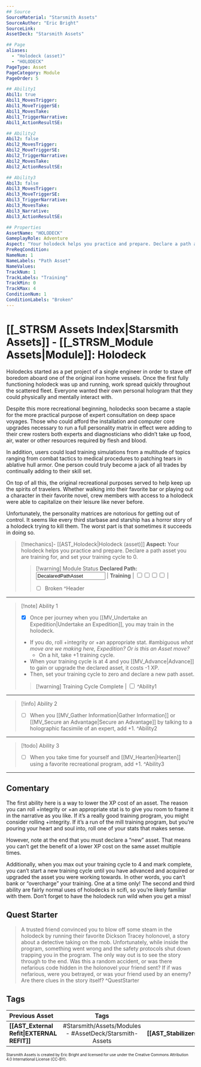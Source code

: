 ```yaml
---
## Source
SourceMaterial: "Starsmith Assets"
SourceAuthor: "Eric Bright"
SourceLink: 
AssetDeck: "Starsmith Assets"

## Page
aliases: 
  - "Holodeck (asset)"
  - "HOLODECK"
PageType: Asset
PageCategory: Module
PageOrder: 5

## Ability1
Abil1: true 
Abil1_MovesTrigger: 
Abil1_MoveTriggerSE: 
Abil1_MovesTake: 
Abil1_TriggerNarrative: 
Abil1_ActionResultSE: 

## Ability2
Abil2: false 
Abil2_MovesTrigger: 
Abil2_MoveTriggerSE: 
Abil2_TriggerNarrative: 
Abil2_MovesTake: 
Abil2_ActionResultSE: 

## Ability3
Abil3: false 
Abil3_MovesTrigger: 
Abil3_MoveTriggerSE: 
Abil3_TriggerNarrative: 
Abil3_MovesTake: 
Abil3_Narrative: 
Abil3_ActionResultSE: 

## Properties
AssetName: "HOLODECK"
GameplayRole: Adventure
Aspect: "Your holodeck helps you practice and prepare. Declare a path asset you are training for, and set your training cycle to 0."
PreReqCondition: 
NameNum: 1
NameLabels: "Path Asset"
NameValues: 
TrackNum: 1
TrackLabels: "Training"
TrackMin: 0
TrackMax: 4
ConditionNum: 1
ConditionLabels: "Broken"
---
```

# [[_STRSM Assets Index|Starsmith Assets]] - [[_STRSM_Module Assets|Module]]: Holodeck
Holodecks started as a pet project of a single engineer in order to stave off boredom aboard one of the original iron home vessels. Once the first fully functioning holodeck was up and running, work spread quickly throughout the scattered fleet. Everyone wanted their own personal hologram that they could physically and mentally interact with.

Despite this more recreational beginning, holodecks soon became a staple for the more practical purpose of expert consultation on deep space voyages. Those who could afford the installation and computer core upgrades necessary to run a full personality matrix in effect were adding to their crew rosters both experts and diagnosticians who didn’t take up food, air, water or other resources required by flesh and blood.

In addition, users could load training simulations from a multitude of topics ranging from combat tactics to medical procedures to patching tears in ablative hull armor. One person could truly become a jack of all trades by continually adding to their skill set.

On top of all this, the original recreational purposes served to help keep up the spirits of travelers. Whether walking into their favorite bar or playing out a character in their favorite novel, crew members with access to a holodeck were able to capitalize on their leisure like never before.

Unfortunately, the personality matrices are notorious for getting out of control. It seems like every third starbase and starship has a horror story of a holodeck trying to kill them. The worst part is that sometimes it succeeds in doing so.

> [!mechanics]- [[AST_Holodeck|Holodeck (asset)]]
> **Aspect:** Your holodeck helps you practice and prepare. Declare a path asset you are training for, and set your training cycle to 0.
> > [!warning] Module Status
> > **Declared Path:** <input type=texbox value="DecalaredPathAsset"> | **Training** | <input type="checkbox" /><input type="checkbox" /><input type="checkbox" /><input type="checkbox" /> |
> > - [ ] Broken ^Header
___

> [!note] Ability 1
> - [x] Once per journey when you [[MV_Undertake an Expedition|Undertake an Expedition]], you may train in the holodeck.
> - If you do, roll +integrity or +an appropriate stat. #ambiguous _what move are we making here, Expedition? Or is this an Asset move?_
> 	- On a hit, take +1 training cycle. 
> - When your training cycle is at 4 and you [[MV_Advance|Advance]] to gain or upgrade the declared asset, it costs -1 XP.
> - Then, set your training cycle to zero and declare a new path asset.
> > [!warning] Training Cycle Complete | <input type="checkbox"/> ^Ability1
___
> [!info] Ability 2
> - [ ] When you [[MV_Gather Information|Gather Information]] or [[MV_Secure an Advantage|Secure an Advantage]] by talking to a holographic facsimile of an expert, add +1. ^Ability2
___
> [!todo] Ability 3
> - [ ] When you take time for yourself and [[MV_Hearten|Hearten]] using a favorite recreational program, add +1. ^Ability3
___

## Comentary
The first ability here is a way to lower the XP cost of an asset. The reason you can roll +integrity or +an appropriate stat is to give you room to frame it in the narrative as you like. If it’s a really good training program, you might consider rolling +integrity. If it’s a run of the mill training program, but you’re pouring your heart and soul into, roll one of your stats that makes sense.

However, note at the end that you must declare a “new” asset. That means you can’t get the benefit of a lower XP cost on the same asset multiple times.

Additionally, when you max out your training cycle to 4 and mark complete, you can’t start a new training cycle until you have advanced and acquired or upgraded the asset you were working towards. In other words, you can’t bank or “overcharge” your training. One at a time only! The second and third ability are fairly normal uses of holodecks in scifi, so you’re likely familiar with them. Don’t forget to have the holodeck run wild when you get a miss!

## Quest Starter
> A trusted friend convinced you to blow off some steam in the holodeck by running their favorite Dickson Tracey holonovel, a story about a detective taking on the mob. Unfortunately, while inside the program, something went wrong and the safety protocols shut down trapping you in the program. The only way out is to see the story through to the end. Was this a random accident, or was there nefarious code hidden in the holonovel your friend sent? If if was nefarious, were you betrayed, or was your friend used by an enemy? Are there clues in the story itself? ^QuestStarter

## Tags

| Previous Asset| Tags | Next Asset |
| :--- | :---: | ---: |
| **[[AST_External Refit\|EXTERNAL REFIT]]** | #Starsmith/Assets/Modules - #AssetDeck/Starsmith-Assets | **[[AST_Stabilizers\|STABILIZERS]]** |

<font size=-2>Starsmith Assets is created by Eric Bright and licensed for use under the Creative Commons Attribution 4.0 International License (CC-BY).</font>